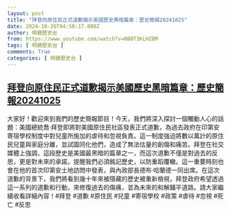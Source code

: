 ```yaml
---
layout: post
title: "拜登向原住民正式道歉揭示美國歷史黑暗篇章：歷史簡報20241025"
date: 2024-10-26T04:50:17.000Z
author: 明鏡歷史台
from: https://www.youtube.com/watch?v=NB0T3KLHZBM
tags: [ 明鏡歷史台 ]
comments: True
categories: [ 明鏡歷史台 ]
---
```

<!--1729918217000-->
[拜登向原住民正式道歉揭示美國歷史黑暗篇章：歷史簡報20241025](https://www.youtube.com/watch?v=NB0T3KLHZBM)
------

<div>
大家好！歡迎來到我們的歷史簡報節目！今天，我們將深入探討一個觸動人心的話題：美國總統喬·拜登即將對美國原住民社區發表正式道歉，為過去政府在印第安寄宿學校制度中對兒童所施加的虐待和忽視負責。這一制度強迫將數以萬計的原住民兒童與家庭分離，並試圖同化他們，造成了無法估量的創傷和痛苦。拜登在社交媒體上強調，這段歷史是美國最黑暗的篇章之一，而這次道歉不僅是對過去的反思，更是對未來的承諾，提醒我們必須銘記歷史，以防重蹈覆轍。這一重要時刻也會在他的首次印第安土地訪問中發表，與內政部長德布·哈蘭德一同出席。在這次道歉的背景下，我們將看到幾十年來被隱藏的歷史被重新檢視，拜登政府希望透過這一系列的道歉和行動，來修復過去的傷痛，並為未來的和解鋪平道路。請大家繼續收看詳細內容！#拜登 #道歉 #原住民 #兒童 #寄宿學校 #政策 #虐待 #忽視 #死亡 #反思
</div>
